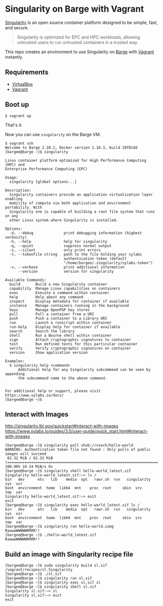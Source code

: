 # Singularity on Barge with Vagrant

[Singularity](https://github.com/sylabs/singularity) is an open source container platform designed to be simple, fast, and secure.

> Singularity is optimized for EPC and HPC workloads, allowing untrusted users to run untrusted containers in a trusted way.

This repo creates an environment to use Singularity on [Barge](https://atlas.hashicorp.com/ailispaw/boxes/barge) with [Vagrant](https://www.vagrantup.com/) instantly.

## Requirements

- [VirtualBox](https://www.virtualbox.org/)
- [Vagrant](https://www.vagrantup.com/)

## Boot up

```
$ vagrant up
```

That's it.

Now you can use `singularity` on the Barge VM.

```
$ vagrant ssh
Welcome to Barge 2.10.2, Docker version 1.10.3, build 20f81dd
[bargee@barge ~]$ singularity

Linux container platform optimized for High Performance Computing (HPC) and
Enterprise Performance Computing (EPC)

Usage:
  singularity [global options...]

Description:
  Singularity containers provide an application virtualization layer enabling
  mobility of compute via both application and environment portability. With
  Singularity one is capable of building a root file system that runs on any
  other Linux system where Singularity is installed.

Options:
  -d, --debug              print debugging information (highest verbosity)
  -h, --help               help for singularity
  -q, --quiet              suppress normal output
  -s, --silent             only print errors
  -t, --tokenfile string   path to the file holding your sylabs
                           authentication token (default
                           "/home/bargee/.singularity/sylabs-token")
  -v, --verbose            print additional information
      --version            version for singularity

Available Commands:
  build       Build a new Singularity container
  capability  Manage Linux capabilities on containers
  exec        Execute a command within container
  help        Help about any command
  inspect     Display metadata for container if available
  instance    Manage containers running in the background
  keys        Manage OpenPGP key stores
  pull        Pull a container from a URI
  push        Push a container to a Library URI
  run         Launch a runscript within container
  run-help    Display help for container if available
  search      Search the library
  shell       Run a Bourne shell within container
  sign        Attach cryptographic signatures to container
  test        Run defined tests for this particular container
  verify      Verify cryptographic signatures on container
  version     Show application version

Examples:
  $ singularity help <command>
      Additional help for any Singularity subcommand can be seen by appending
      the subcommand name to the above command.


For additional help or support, please visit https://www.sylabs.io/docs/
[bargee@barge ~]$ 
```


## Interact with Images

http://singularity.lbl.gov/quickstart#interact-with-images  
https://www.sylabs.io/guides/3.0/user-guide/quick_start.html#interact-with-images  

```
[bargee@barge ~]$ singularity pull shub://vsoch/hello-world
WARNING: Authentication token file not found : Only pulls of public images will succeed
 62.32 MiB / 62.32 MiB [=======================================================================================] 100.00% 10.24 MiB/s 6s
[bargee@barge ~]$ singularity shell hello-world_latest.sif
Singularity hello-world_latest.sif:~> ls /
bin   dev      etc   lib    media  opt   rawr.sh  run   singularity  sys  usr
boot  environment  home  lib64  mnt    proc  root     sbin  srv      tmp  var
Singularity hello-world_latest.sif:~> exit
exit
[bargee@barge ~]$ singularity exec hello-world_latest.sif ls /
bin   dev      etc   lib    media  opt   rawr.sh  run   singularity  sys  usr
boot  environment  home  lib64  mnt    proc  root     sbin  srv      tmp  var
[bargee@barge ~]$ singularity run hello-world.simg
RaawwWWWWWRRRR!!
[bargee@barge ~]$ ./hello-world_latest.sif
RaawwWWWWWRRRR!!
```

## Build an image with Singularity recipe file

```
[bargee@barge ~]$ sudo singularity build sl.sif /vagrant/recipes/sl.Singularity
[bargee@barge ~]$ ./sl.sif
[bargee@barge ~]$ singularity run sl.sif
[bargee@barge ~]$ singularity exec sl.sif sl
[bargee@barge ~]$ singularity shell sl.sif
Singularity sl.sif:~> sl
Singularity sl.sif:~> exit
exit
```
